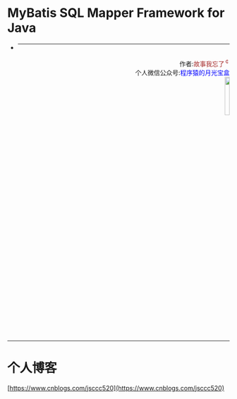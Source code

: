 MyBatis SQL Mapper Framework for Java
=====================================

* <hr/>
<div style="text-align:right">作者:<font color="brown">故事我忘了<sup>￠</sup></font><br/>个人微信公众号:<font color="blue">程序猿的月光宝盒</font><br/><img src="http://blog-cc.nos-eastchina1.126.net/0c89c806-7e3d-41c5-9d72-84dcecaec490"  width="15%"/></div><hr>

# 个人博客

[https://www.cnblogs.com/jsccc520](https://www.cnblogs.com/jsccc520)

